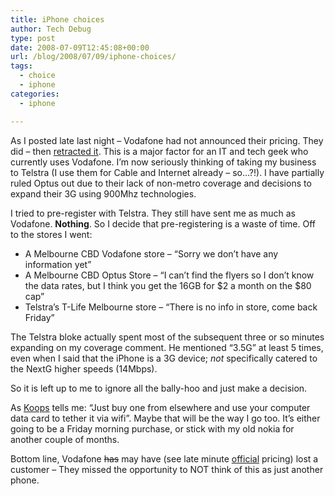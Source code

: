 ```yaml
---
title: iPhone choices
author: Tech Debug
type: post
date: 2008-07-09T12:45:08+00:00
url: /blog/2008/07/09/iphone-choices/
tags:
  - choice
  - iphone
categories:
  - iphone

---
```

As I posted late last night &#8211; Vodafone had not announced their pricing. They did &#8211; then [retracted it][1]. This is a major factor for an IT and tech geek who currently uses Vodafone. I&#8217;m now seriously thinking of taking my business to Telstra (I use them for Cable and Internet already &#8211; so&#8230;?!). I have partially ruled Optus out due to their lack of non-metro coverage and decisions to expand their 3G using 900Mhz technologies.

I tried to pre-register with Telstra. They still have sent me as much as Vodafone. **Nothing**. So I decide that pre-registering is a waste of time. Off to the stores I went:

  * A Melbourne CBD Vodafone store &#8211; &#8220;Sorry we don&#8217;t have any information yet&#8221;
  * A Melbourne CBD Optus Store &#8211; &#8220;I can&#8217;t find the flyers so I don&#8217;t know the data rates, but I think you get the 16GB for $2 a month on the $80 cap&#8221;
  * Telstra&#8217;s T-Life Melbourne store &#8211; &#8220;There is no info in store, come back Friday&#8221;

The Telstra bloke actually spent most of the subsequent three or so minutes expanding on my coverage comment. He mentioned &#8220;3.5G&#8221; at least 5 times, even when I said that the iPhone is a 3G device; _not_ specifically catered to the NextG higher speeds (14Mbps).

So it is left up to me to ignore all the bally-hoo and just make a decision.

As [Koops][2] tells me: &#8220;Just buy one from elsewhere and use your computer data card to tether it via wifi&#8221;. Maybe that will be the way I go too. It&#8217;s either going to be a Friday morning purchase, or stick with my old nokia for another couple of months.

Bottom line, Vodafone <del datetime="2008-07-09T13:54:22+00:00">has</del> may have (see late minute [official][3] pricing) lost a customer &#8211; They missed the opportunity to NOT think of this as just another phone.

 [1]: http://imwiththeband.com/2008/07/09/vodafone-has-no-iphone-optus-leading-the-pack/ "Vodafone has no iPhone, Optus leading the pack | I'm With The Band"
 [2]: http://90kts.com/blog/ "90kts"
 [3]: http://www.gadgetguy.com.au/article.asp?m_article=3239